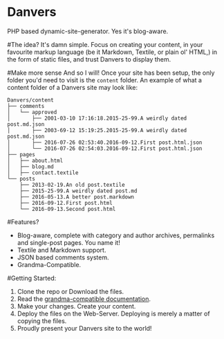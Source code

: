 # Danvers
PHP based dynamic-site-generator. Yes it's blog-aware.

#The idea? 
It's damn simple. Focus on creating your content, in your favourite markup language (be it Markdown, Textile, or plain ol' HTML,) in the form of static files, and trust Danvers to display them. 

#Make more sense
And so I will! Once your site has been setup, the only folder you'd need to visit is the ```content``` folder.
An example of what a content folder of a Danvers site may look like:

```
Danvers/content
├── comments
│   └── approved
│       ├── 2001-03-10 17:16:18.2015-25-99.A weirdly dated post.md.json
│       ├── 2003-69-12 15:19:25.2015-25-99.A weirdly dated post.md.json
│       ├── 2016-07-26 02:53:40.2016-09-12.First post.html.json
│       └── 2016-07-26 02:54:03.2016-09-12.First post.html.json
├── pages
│   ├── about.html
│   ├── blog.md
│   ├── contact.textile
└── posts
    ├── 2013-02-19.An old post.textile
    ├── 2015-25-99.A weirdly dated post.md
    ├── 2016-05-13.A better post.markdown
    ├── 2016-09-12.First post.html
    └── 2016-09-13.Second post.html
```
#Features?
* Blog-aware, complete with category and author archives, permalinks and single-post pages. You name it!
* Textile and Markdown support.
* JSON based comments system.
* Grandma-Compatible.

#Getting Started:
1. Clone the repo or Download the files.
2. Read the [grandma-compatible documentation](https://github.com/anasik/Danvers/wiki).
3. Make your changes. Create your content.
4. Deploy the files on the Web-Server. Deploying is merely a matter of copying the files. 
5. Proudly present your Danvers site to the world!

